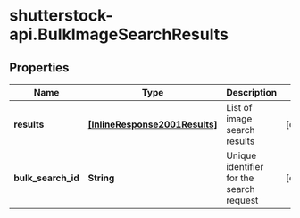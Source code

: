 # shutterstock-api.BulkImageSearchResults

## Properties
Name | Type | Description | Notes
------------ | ------------- | ------------- | -------------
**results** | [**[InlineResponse2001Results]**](InlineResponse2001Results.md) | List of image search results | [optional] 
**bulk_search_id** | **String** | Unique identifier for the search request | [optional] 


